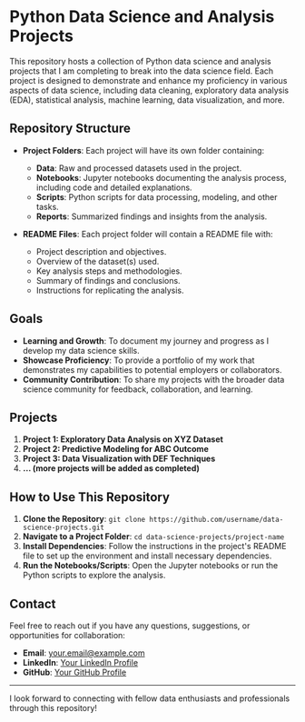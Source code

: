 # Python Data Science and Analysis Projects

This repository hosts a collection of Python data science and analysis projects that I am completing to break into the data science field. Each project is designed to demonstrate and enhance my proficiency in various aspects of data science, including data cleaning, exploratory data analysis (EDA), statistical analysis, machine learning, data visualization, and more.

## Repository Structure

- **Project Folders**: Each project will have its own folder containing:
  - **Data**: Raw and processed datasets used in the project.
  - **Notebooks**: Jupyter notebooks documenting the analysis process, including code and detailed explanations.
  - **Scripts**: Python scripts for data processing, modeling, and other tasks.
  - **Reports**: Summarized findings and insights from the analysis.

- **README Files**: Each project folder will contain a README file with:
  - Project description and objectives.
  - Overview of the dataset(s) used.
  - Key analysis steps and methodologies.
  - Summary of findings and conclusions.
  - Instructions for replicating the analysis.

## Goals

- **Learning and Growth**: To document my journey and progress as I develop my data science skills.
- **Showcase Proficiency**: To provide a portfolio of my work that demonstrates my capabilities to potential employers or collaborators.
- **Community Contribution**: To share my projects with the broader data science community for feedback, collaboration, and learning.

## Projects

1. **Project 1: Exploratory Data Analysis on XYZ Dataset**
2. **Project 2: Predictive Modeling for ABC Outcome**
3. **Project 3: Data Visualization with DEF Techniques**
4. **... (more projects will be added as completed)**

## How to Use This Repository

1. **Clone the Repository**: `git clone https://github.com/username/data-science-projects.git`
2. **Navigate to a Project Folder**: `cd data-science-projects/project-name`
3. **Install Dependencies**: Follow the instructions in the project's README file to set up the environment and install necessary dependencies.
4. **Run the Notebooks/Scripts**: Open the Jupyter notebooks or run the Python scripts to explore the analysis.

## Contact

Feel free to reach out if you have any questions, suggestions, or opportunities for collaboration:

- **Email**: [your.email@example.com](mailto:your.email@example.com)
- **LinkedIn**: [Your LinkedIn Profile](https://www.linkedin.com/in/your-profile/)
- **GitHub**: [Your GitHub Profile](https://github.com/your-profile/)

---

I look forward to connecting with fellow data enthusiasts and professionals through this repository!
